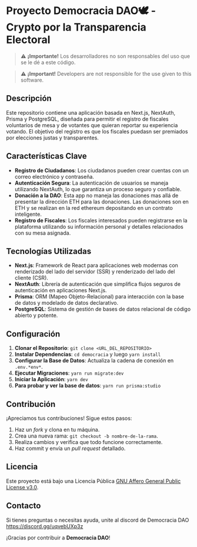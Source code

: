 # Proyecto Democracia DAO🕊️ - Crypto por la Transparencia Electoral

> :warning: **¡Importante!** Los desarrolladores no son responsables del uso que se le dé a este código.

> :warning: **¡Important!** Developers are not responsible for the use given to this software.

## Descripción

Este repositorio contiene una aplicación basada en Next.js, NextAuth, Prisma y PostgreSQL, diseñada para permitir el registro de fiscales voluntarios de mesa y de votantes que quieran reportar su experiencia votando. El objetivo del registro es que los fiscales puedasn ser premiados por elecciones justas y transparentes.

## Características Clave

- **Registro de Ciudadanos**: Los ciudadanos pueden crear cuentas con un correo electrónico y contraseña.
- **Autenticación Segura**: La autenticación de usuarios se maneja utilizando NextAuth, lo que garantiza un proceso seguro y confiable.
- **Donación a la DAO**: Esta app no maneja las donaciones mas allá de presentar la dirección ETH para las donaciones. Las donaciones son en ETH y se realizan en la red ethereum depositando en un contrato inteligente.
- **Registro de Fiscales**: Los fiscales interesados pueden registrarse en la plataforma utilizando su información personal y detalles relacionados con su mesa asignada.

## Tecnologías Utilizadas

- **Next.js**: Framework de React para aplicaciones web modernas con renderizado del lado del servidor (SSR) y renderizado del lado del cliente (CSR).
- **NextAuth**: Librería de autenticación que simplifica flujos seguros de autenticación en aplicaciones Next.js.
- **Prisma**: ORM (Mapeo Objeto-Relacional) para interacción con la base de datos y modelado de datos declarativo.
- **PostgreSQL**: Sistema de gestión de bases de datos relacional de código abierto y potente.

## Configuración

1. **Clonar el Repositorio**: `git clone <URL_DEL_REPOSITORIO>`
2. **Instalar Dependencias**: `cd democracia` y luego `yarn install`
3. **Configurar la Base de Datos**: Actualiza la cadena de conexión en `.env.*env*`.
4. **Ejecutar Migraciones**: `yarn run migrate:dev`
5. **Iniciar la Aplicación**: `yarn dev`
6. **Para probar y ver la base de datos**: `yarn run prisma:studio`

## Contribución

¡Apreciamos tus contribuciones! Sigue estos pasos:

1. Haz un *fork* y clona en tu máquina.
2. Crea una nueva rama: `git checkout -b nombre-de-la-rama`.
3. Realiza cambios y verifica que todo funcione correctamente.
4. Haz commit y envía un *pull request* detallado.

## Licencia

Este proyecto está bajo una Licencia Pública [GNU Affero General Public License v3.0](https://www.gnu.org/licenses/agpl-3.0.en.html).

## Contacto

Si tienes preguntas o necesitas ayuda, unite al discord de Democracia DAO https://discord.gg/uqvebUXp3z

¡Gracias por contribuir a **Democracia DAO**!

